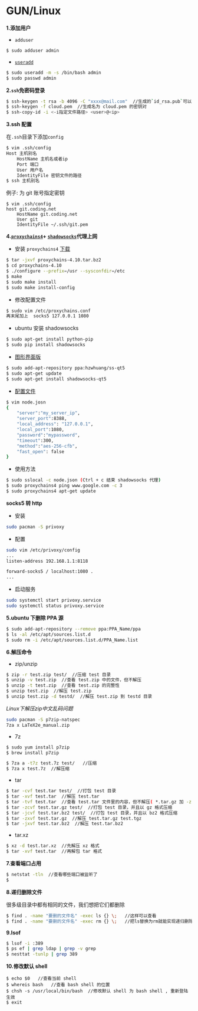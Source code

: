 # GUN/Linux

**1.添加用户**

* `adduser`
```bash
$ sudo adduser admin
```

* [`useradd`](http://man.linuxde.net/useradd)
```bash
$ sudo useradd -m -s /bin/bash admin
$ sudo passwd admin
```

**2.`ssh`免密码登录**

```bash
$ ssh-keygen -t rsa -b 4096 -C "xxxx@mail.com"  //生成的`id_rsa.pub`可以放到`coding、github、oschina`上
$ ssh-keygen -f cloud.pem  //生成名为 cloud.pem 的密钥对
$ ssh-copy-id -i <-i指定文件路径> <user>@<ip>
```
**3.ssh 配置**

在`.ssh`目录下添加`config`

```bash
$ vim .ssh/config
Host 主机别名
    HostName 主机名或者ip
    Port 端口 
    User 用户名
    IdentityFile 密钥文件的路径
$ ssh 主机别名
```

例子: 为 git 账号指定密钥

```shell
$ vim .ssh/config
host git.coding.net
    HostName git.coding.net
    User git
    IdentityFile ~/.ssh/git.pem
``` 

**4.[`proxychains4`](https://github.com/rofl0r/proxychains-ng)+ [`shadowsocks`](https://github.com/shadowsocks/shadowsocks/wiki/Shadowsocks-%E4%BD%BF%E7%94%A8%E8%AF%B4%E6%98%8E)代理上网**

+ 安装 `proxychains4` [下载](https://sourceforge.net/projects/proxychains-ng/)
```bash
$ tar -jxvf proxychains-4.10.tar.bz2
$ cd proxychains-4.10
$ ./configure --prefix=/usr --sysconfdir=/etc
$ make
$ sudo make install 
$ sudo make install-config
```
+ 修改配置文件
```bash
$ sudo vim /etc/proxychains.conf
再末尾加上  socks5 127.0.0.1 1080
```
+ ubuntu 安装 shadowsocks
```bash
$ sudo apt-get install python-pip
$ sudo pip install shadowsocks
```
+ [图形界面版](https://github.com/shadowsocks/shadowsocks-qt5)
```bash
$ sudo add-apt-repository ppa:hzwhuang/ss-qt5
$ sudo apt-get update
$ sudo apt-get install shadowsocks-qt5
```
+ [配置文件](https://github.com/shadowsocks/shadowsocks/wiki/Configuration-via-Config-File)
```bash
$ vim node.josn
{
    "server":"my_server_ip",
    "server_port":8388,
    "local_address": "127.0.0.1",
    "local_port":1080,
    "password":"mypassword",
    "timeout":300,
    "method":"aes-256-cfb",
    "fast_open": false
}
```
+ 使用方法
```bash
$ sudo sslocal -c node.json (Ctrl + c 结束 shadowsocks 代理)
$ sudo proxychains4 ping www.google.com -c 3
$ sudo proxychains4 apt-get update 
```

**socks5 转 http**

+ 安装
```bash
sudo pacman -S privoxy
```
+ 配置
```bash
sudo vim /etc/privoxy/config
...
listen-address 192.168.1.1:8118

forward-socks5 / localhost:1080 .
...
```
+ 启动服务
```bash
sudo systemctl start privoxy.service 
sudo systemctl status privoxy.service
```
**5.ubuntu 下删除 PPA 源**

```bash
$ sudo add-apt-repository --remove ppa:PPA_Name/ppa
$ ls -al /etc/apt/sources.list.d
$ sudo rm -i /etc/apt/sources.list.d/PPA_Name.list
```

**6.解压命令**

+ zip/unzip

```bash
$ zip -r test.zip test/  //压缩 test 目录
$ unzip -v test.zip  //查看 test.zip 中的文件，但不解压 
$ unzip -t test.zip  //查看 test.zip 的完整性
$ unzip test.zip  //解压 test.zip 
$ unzip test.zip -d testd/  //解压 test.zip 到 testd 目录
```

*Linux下解压zip中文乱码问题*

```bash
sudo pacman -S p7zip-natspec
7za x LaTeX2e_manual.zip
```

+ 7z

```bash
$ sudo yum install p7zip
$ brew install p7zip

$ 7za a -t7z test.7z test/   //压缩
$ 7za x test.7z  //解压缩
```

+ tar 

```bash
$ tar -cvf test.tar test/  //打包 test 目录
$ tar -xvf test.tar  //解压 test.tar 
$ tar -tvf test.tar  //查看 test.tar 文件里的内容，但不解压( *.tar.gz 加 -z , *.tar.bz2 加 -j )
$ tar -zcvf test.tar.gz test/  //打包 test 目录，并且以 gz 格式压缩
$ tar -jcvf test.tar.bz2 test/  //打包 test 目录，并且以 bz2 格式压缩
$ tar -zxvf test.tar.gz  //解压 test.tar.gz test.tgz
$ tar -jxvf test.tar.bz2  //解压 test.tar.bz2
```

+ tar.xz

```bash
$ xz -d test.tar.xz  //先解压 xz 格式
$ tar -xvf test.tar  //再解包 tar 格式
```

**7.查看端口占用**

```bash
$ netstat -tln  //查看哪些端口被监听了
$ 
```

**8.递归删除文件**

很多级目录中都有相同的文件，我们想把它们都删除

```bash
$ find . -name "要删的文件名" -exec ls {} \;   //这样可以查看
$ find . -name "要删的文件名" -exec rm {} \;   //把ls替换为rm就能实现递归删除了
```

**9.lsof**

```bash
$ lsof -i :389 
$ ps ef | grep ldap | grep -v grep
$ nesttat -tunlp | grep 389
```

**10.修改默认 shell**

```shell
$ echo $0   //查看当前 shell 
$ whereis bash   //查看 bash shell 的位置
$ chsh -s /usr/local/bin/bash  //修改默认 shell 为 bash shell , 重新登陆生效
$ exit 
```
